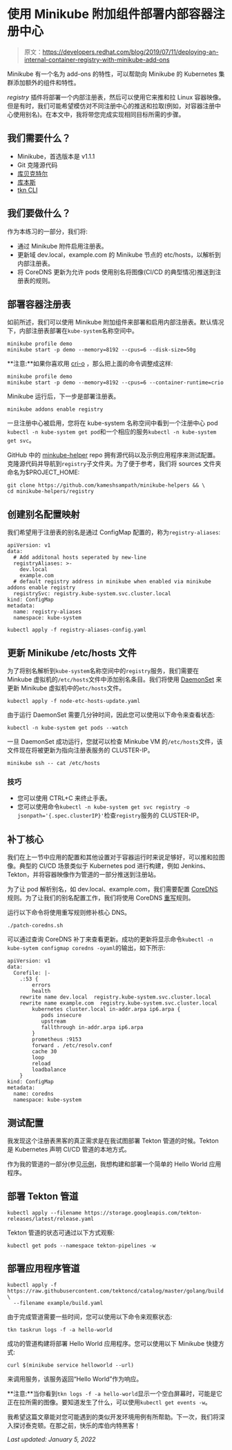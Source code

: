 # 使用 Minikube 附加组件部署内部容器注册中心

> 原文：<https://developers.redhat.com/blog/2019/07/11/deploying-an-internal-container-registry-with-minikube-add-ons>

Minikube 有一个名为 add-ons 的特性，可以帮助向 Minikube 的 Kubernetes 集群添加额外的组件和特性。

*registry* 插件将部署一个内部注册表，然后可以使用它来推和拉 Linux 容器映像。但是有时，我们可能希望模仿对不同注册中心的推送和拉取(例如，对容器注册中心使用别名)。在本文中，我将带您完成实现相同目标所需的步骤。

## 我们需要什么？

*   Minikube，首选版本是 v1.1.1
*   Git 克隆源代码
*   [库贝克特尔](https://kubernetes.io/docs/tasks/tools/install-kubectl/)
*   [库本斯](https://github.com/ahmetb/kubectx/blob/master/kubens)
*   [tkn CLI](https://github.com/tektoncd/cli)

## 我们要做什么？

作为本练习的一部分，我们将:

*   通过 Minikube 附件启用注册表。
*   更新域 dev.local，example.com 的 Minikube 节点的 etc/hosts，以解析到内部注册表。
*   将 CoreDNS 更新为允许 pods 使用别名将图像(CI/CD 的典型情况)推送到注册表的规则。

## 部署容器注册表

如前所述，我们可以使用 Minikube 附加组件来部署和启用内部注册表。默认情况下，内部注册表部署在`kube-system`名称空间中。

```
minikube profile demo
minikube start -p demo --memory=8192 --cpus=6 --disk-size=50g
```

**注意:**如果你喜欢用 [cri-o](https://cri-o.io/) ，那么把上面的命令调整成这样:

```
minikube profile demo
minikube start -p demo --memory=8192 --cpus=6 --container-runtime=crio

```

Minikube 运行后，下一步是部署注册表。

```
minikube addons enable registry
```

一旦注册中心被启用，您将在 kube-system 名称空间中看到一个注册中心 pod `kubectl -n kube-system get pod`和一个相应的服务`kubectl -n kube-system get svc`。

GitHub 中的 [minkube-helper](https://github.com/kameshsampath/minikube-helpers) repo 拥有源代码以及示例应用程序来测试配置。克隆源代码并导航到`registry`子文件夹。为了便于参考，我们将 sources 文件夹命名为$PROJECT_HOME:

```
git clone https://github.com/kameshsampath/minikube-helpers && \
cd minikube-helpers/registry
```

## 创建别名配置映射

我们希望用于注册表的别名是通过 ConfigMap 配置的，称为`registry-aliases`:

```
apiVersion: v1
data:
  # Add additonal hosts seperated by new-line
  registryAliases: >-
    dev.local
    example.com
  # default registry address in minikube when enabled via minikube addons enable registry
  registrySvc: registry.kube-system.svc.cluster.local
kind: ConfigMap
metadata:
  name: registry-aliases
  namespace: kube-system

```

```
kubectl apply -f registry-aliases-config.yaml
```

## 更新 Minikube /etc/hosts 文件

为了将别名解析到`kube-system`名称空间中的`registry`服务，我们需要在 Minkube 虚拟机的`/etc/hosts`文件中添加别名条目。我们将使用 [DaemonSet](https://kubernetes.io/docs/concepts/workloads/controllers/daemonset/) 来更新 Minikube 虚拟机中的`etc/hosts`文件。

```
kubectl apply -f node-etc-hosts-update.yaml
```

由于运行 DaemonSet 需要几分钟时间，因此您可以使用以下命令来查看状态:

```
kubectl -n kube-system get pods --watch
```

一旦 DaemonSet 成功运行，您就可以检查 Minkube VM 的`/etc/hosts`文件，该文件现在将被更新为指向注册表服务的 CLUSTER-IP。

```
minikube ssh -- cat /etc/hosts
```

### 技巧

*   您可以使用 CTRL+C 来终止手表。
*   您可以使用命令`kubectl -n kube-system get svc registry -o jsonpath='{.spec.clusterIP}'`检查`registry`服务的 CLUSTER-IP。

## 补丁核心

我们在上一节中应用的配置和其他设置对于容器运行时来说足够好，可以推和拉图像。典型的 CI/CD 场景类似于 Kubernetes pod 进行构建，例如 Jenkins、Tekton，并将容器映像作为管道的一部分推送到注册站。

为了让 pod 解析别名，如 dev.local、example.com，我们需要配置 [CoreDNS](https://coredns.io/) 规则。为了让我们的别名配置工作，我们将使用 CoreDNS [重写](https://coredns.io/plugins/rewrite/)规则。

运行以下命令将使用重写规则修补核心 DNS。

```
./patch-coredns.sh
```

可以通过查询 CoreDNS 补丁来查看更新。成功的更新将显示命令`kubectl -n kube-sytem configmap coredns -oyaml`的输出，如下所示:

```
apiVersion: v1
data:
  Corefile: |-
    .:53 {
        errors
        health
    rewrite name dev.local  registry.kube-system.svc.cluster.local
    rewrite name example.com  registry.kube-system.svc.cluster.local
        kubernetes cluster.local in-addr.arpa ip6.arpa {
           pods insecure
           upstream
           fallthrough in-addr.arpa ip6.arpa
        }
        prometheus :9153
        forward . /etc/resolv.conf
        cache 30
        loop
        reload
        loadbalance
    }
kind: ConfigMap
metadata:
  name: coredns
  namespace: kube-system
```

## 测试配置

我发现这个注册表黑客的真正需求是在我试图部署 Tekton 管道的时候。Tekton 是 Kubernetes 声明 CI/CD 管道的本地方式。

作为我的管道的一部分(参见[示例](https://github.com/kameshsampath/minikube-helpers/tree/master/registry/example)，我想构建和部署一个简单的 Hello World 应用程序。

## 部署 Tekton 管道

```
kubectl apply --filename https://storage.googleapis.com/tekton-releases/latest/release.yaml
```

Tekton 管道的状态可通过以下方式观察:

```
kubectl get pods --namespace tekton-pipelines -w
```

## 部署应用程序管道

```
kubectl apply -f https://raw.githubusercontent.com/tektoncd/catalog/master/golang/build.yaml \
  --filename example/build.yaml
```

由于完成管道需要一些时间，您可以使用以下命令来观察状态:

```
tkn taskrun logs -f -a hello-world
```

成功的管道构建将部署 Hello World 应用程序。您可以使用以下 Minikube 快捷方式:

```
curl $(minikube service helloworld --url)
```

来调用服务，该服务返回“Hello World”作为响应。

**注意:**当你看到`tkn logs -f -a hello-world`显示一个空白屏幕时，可能是它正在拉所需的图像。要知道发生了什么，可以使用`kubectl get events -w`。

我希望这篇文章能对您可能遇到的类似开发环境用例有所帮助。下一次，我们将深入探讨泰克顿。在那之前，快乐的库伯内特黑客！

*Last updated: January 5, 2022*